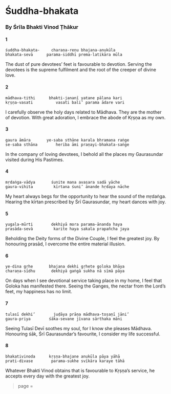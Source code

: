 # Śuddha-bhakata

### By Śrīla Bhakti Vinod Ṭhākur

#### 1

    śuddha-bhakata-     charaṇa-reṇu bhajana-anukūla
    bhakata-sevā      parama-siddhi prema-latikāra mūla

The dust of pure devotees’ feet is favourable to devotion. Serving the devotees is the supreme fulfilment and the root of the creeper of divine love.

#### 2

    mādhava-tithi      bhakti-jananī yatane pālana kari
    kṛṣṇa-vasati          vasati bali’ parama ādare vari

I carefully observe the holy days related to Mādhava. They are the mother of devotion. With great adoration, I embrace the abode of Kṛṣṇa as my own.

#### 3

    gaura āmāra       ye-saba sthāne karala bhramaṇa raṅge
    se-saba sthāna        heriba āmi praṇayi-bhakata-saṅge

In the company of loving devotees, I behold all the places my Gaurasundar visited during His Pastimes.

#### 4

    mṛdaṅga-vādya       śunite mana avasara sadā yāche
    gaura-vihita         kīrtana śuni’ ānande hṛdaya nāche

My heart always begs for the opportunity to hear the sound of the mṛdaṅga. Hearing the kīrtan prescribed by Śrī Gaurasundar, my heart dances with joy.

#### 5

    yugala-mūrti        dekhiyā mora parama-ānanda haya
    prasāda-sevā         karite haya sakala prapañcha jaya

Beholding the Deity forms of the Divine Couple, I feel the greatest joy. By honouring prasād, I overcome the entire material illusion.

#### 6

    ye-dina gṛhe       bhajana dekhi gṛhete goloka bhāya
    charaṇa-sīdhu       dekhiyā gaṅgā sukha nā sīmā pāya

On days when I see devotional service taking place in my home, I feel that Goloka has manifested there. Seeing the Ganges, the nectar from the Lord’s feet, my happiness has no limit.

#### 7

    tulasī dekhi’        juḍāya prāṇa mādhava-toṣaṇī jāni’
    gaura-priya        śāka-sevane jīvana sārthaka māni

Seeing Tulasī Devī soothes my soul, for I know she pleases Mādhava. Honouring śāk, Śrī Gaurasundar’s favourite, I consider my life successful.

#### 8

    bhakativinoda      kṛṣṇa-bhajane anukūla pāya yāhā
    prati-divase        parama-sukhe svīkāra karaye tāhā

Whatever Bhakti Vinod obtains that is favourable to Kṛṣṇa’s service, he accepts every day with the greatest joy.


> page = 
